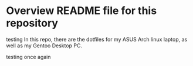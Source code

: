 # Overview README file for this repository
testing
In this repo, there are the dotfiles for my ASUS Arch linux laptop, as well as my Gentoo Desktop PC. 

testing once again
